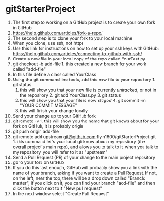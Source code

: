 # gitStarterProject

1. The first step to working on a GitHub project is to create your own fork in GitHub
  1. https://help.github.com/articles/fork-a-repo/
2. The second step is to clone your fork to your local machine
  1. When you clone, use ssh, not https
  2. Use this link for instructions on how to set up your ssh keys with GitHub: https://help.github.com/articles/connecting-to-github-with-ssh/
3. Create a new file in your local copy of the repo called YourTest.py
  1. git checkout -b add-file
    1. this created a new branch for your work called "add-file"
  2. In this file define a class called YourClass
  3. Using the git command line tools, add this new file to your repository
    1. git status
      1. this will show you that your new file is currently *untracked*, or not in the repository
    2. git add YourClass.py
    3. git status
      1. this will show you that your file is now *staged*
    4. git commit -m "YOUR COMMIT MESSAGE"
      1. this will finish your change locally
4. Send your change up to your GitHub fork
  1. git remote -v
    1. this will show you the name that git knows about for your fork on GitHub, it is probably origin
  2. git push origin add-file
  3. git remote add upstream git@github.com:flyin1600/gitStarterProject.git
    1. this command let's your local git know about my repository (the overall project's main repo), and allows you to talk to it, when you talk to my repository, you will refer to it as "upstream"
5. Send a Pull Request (PR) of your change to the main project repository
  1. go to your fork on GitHub
  2. If you do this fast enough, GitHub will probably show you a link with the name of your branch, asking if you want to create a Pull Request.  If not, on the left, near the top, there will be a drop down called "Branch: master", if you click on it, you can find your branch "add-file" and then click the button next to it "New pull request"
  3. In the next window select "Create Pull Request"